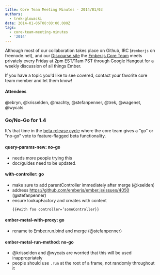 ```yaml
---
title: Core Team Meeting Minutes - 2014/01/03
authors:
  - trek-glowacki
date: 2014-01-06T00:00:00.000Z
tags:
  - core-team-meeting-minutes
  - '2014'
---
```



Although most of our collaboration takes place on Github, IRC
(`#emberjs` on freenode.net), and our [Discourse site](http://discuss.emberjs.com/)
the [Ember.js Core Team](/team) meets privately every
Friday at 2pm EST/11am PST through Google Hangout for a weekly
discussion of all things Ember.

If you have a topic you'd like to see covered, contact your favorite
core team member and let them know!

#### Attendees
@ebryn, @krisselden, @machty, @stefanpenner, @trek, @wagenet, @wycats

### Go/No-Go for 1.4
It's that time in the [beta release cycle](/builds/#/beta) where the core team
gives a "go" or "no-go" vote to feature-flagged beta functionality.


#### query-params-new: no-go

  * needs more people trying this
  * doc/guides need to be updated.

#### with-controller: go

  * make sure to add parentController immediately after merge (@kselden)
  * address https://github.com/emberjs/ember.js/issues/4050 (@stefanpenner)
  * ensure lookupFactory and creates with content
    ```
    {{#with foo controller=’someController}}
    ```

#### ember-metal-with-proxy: go

  * rename to Ember.run.bind and merge (@stefanpenner)

#### ember-metal-run-method: no-go

  * @krisselden and @wycats are worried that this will be used inappropriately
  * people should use `.run` at the root of a frame, not randomly throughout it
